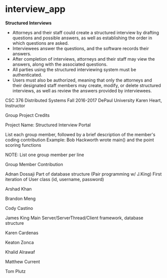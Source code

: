 # interview_app

**Structured Interviews**

* Attorneys and their staff could create a structured interview by drafting questions and possible answers, as well as establishing the order in which questions are asked.
* Interviewees answer the questions, and the software records their answers.
* After completion of interviews, attorneys and their staff may view the answers, along with the associated questions.
* All parties using the structured interviewing system must be authenticated.
* Users must also be authorized, meaning that only the attorneys and their designated staff members may create, modify, or delete structured interviews, as well as review the answers provided by interviewees.

CSC 376 Distributed Systems
Fall 2016-2017
DePaul University
Karen Heart, Instructor

Group Project Credits

Project Name: Structured Interview Portal

List each group member, followed by a brief description of 
the member's coding contribution
Example: 
Bob Hackworth    wrote main() and the point scoring functions
 
NOTE:  List one group member per line
 
Group Member		  Contribution

Adnan Dossaji         Part of database structure (Pair programming w/ J.King)
                      First iteration of User class (id, username, password)

Arshad Khan

Brandon Meng

Cody Castino

James King         Main Server/ServerThread/Client framework, database structure

Karen Cardenas

Keaton Zonca

Khalid Alrawaf

Matthew Current

Tom Plutz
